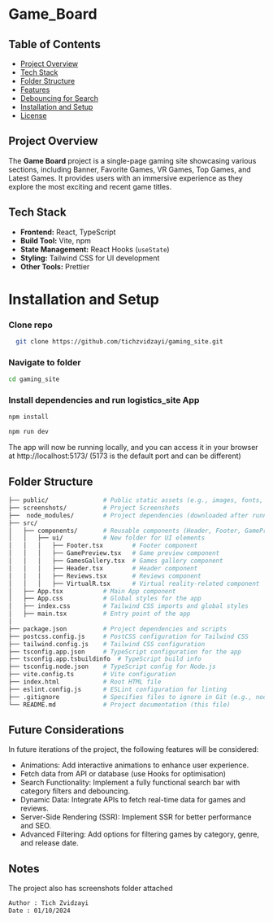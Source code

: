 # Game_Board

## Table of Contents
- [Project Overview](#project-overview)
- [Tech Stack](#tech-stack)
- [Folder Structure](#folder-structure)
- [Features](#features)
- [Debouncing for Search](#debouncing-for-search)
- [Installation and Setup](#installation-and-setup)
- [License](#license)

## Project Overview
The **Game Board** project is a single-page gaming site showcasing various sections, including Banner, Favorite Games, VR Games, Top Games, and Latest Games. It provides users with an immersive experience as they explore the most exciting and recent game titles.


## Tech Stack
- **Frontend:** React, TypeScript
- **Build Tool:**   Vite, npm
- **State Management:** React Hooks (`useState`)
- **Styling:** Tailwind CSS for UI development
- **Other Tools:**  Prettier

# Installation and Setup

### Clone repo
 ```bash
   git clone https://github.com/tichzvidzayi/gaming_site.git
```
### Navigate to folder
 ```bash
cd gaming_site
```
### Install dependencies and run logistics_site App
  ```bash
npm install
```
  ```bash
npm run dev
```
The app will now be running locally, and you can access it in your browser at http://localhost:5173/
(5173 is the default port and can be different)

## Folder Structure

```bash
├── public/               # Public static assets (e.g., images, fonts, etc.)
├── screenshots/          # Project Screenshots
├──  node_modules/        # Project dependencies (downloaded after running npm install)
├── src/
│   ├── components/       # Reusable components (Header, Footer, GamePreview, Reviews, UI elements, etc.)
│   │   ├── ui/           # New folder for UI elements
│   │   │   ├── Footer.tsx        # Footer component
│   │   │   ├── GamePreview.tsx   # Game preview component
│   │   │   ├── GamesGallery.tsx  # Games gallery component
│   │   │   ├── Header.tsx        # Header component
│   │   │   ├── Reviews.tsx       # Reviews component
│   │   │   ├── VirtualR.tsx      # Virtual reality-related component
│   ├── App.tsx           # Main App component
│   ├── App.css           # Global styles for the app
│   ├── index.css         # Tailwind CSS imports and global styles
│   ├── main.tsx          # Entry point of the app
│   
├── package.json          # Project dependencies and scripts
├── postcss.config.js     # PostCSS configuration for Tailwind CSS
├── tailwind.config.js    # Tailwind CSS configuration
├── tsconfig.app.json     # TypeScript configuration for the app
├── tsconfig.app.tsbuildinfo  # TypeScript build info
├── tsconfig.node.json    # TypeScript config for Node.js
├── vite.config.ts        # Vite configuration
├── index.html            # Root HTML file
├── eslint.config.js      # ESLint configuration for linting
├── .gitignore            # Specifies files to ignore in Git (e.g., node_modules)
└── README.md             # Project documentation (this file)


```

## Future Considerations

 In future iterations of the project, the following features will be considered:

- Animations: Add interactive animations to enhance user experience.
- Fetch data from API or database (use Hooks for optimisation)
- Search Functionality: Implement a fully functional search bar with category filters and debouncing.
- Dynamic Data: Integrate APIs to fetch real-time data for games and reviews.
- Server-Side Rendering (SSR): Implement SSR for better performance and SEO.
- Advanced Filtering: Add options for filtering games by category, genre, and release date.


 
## Notes

The project also has screenshots folder attached 

  ```bash
Author : Tich Zvidzayi 
Date : 01/10/2024
```
